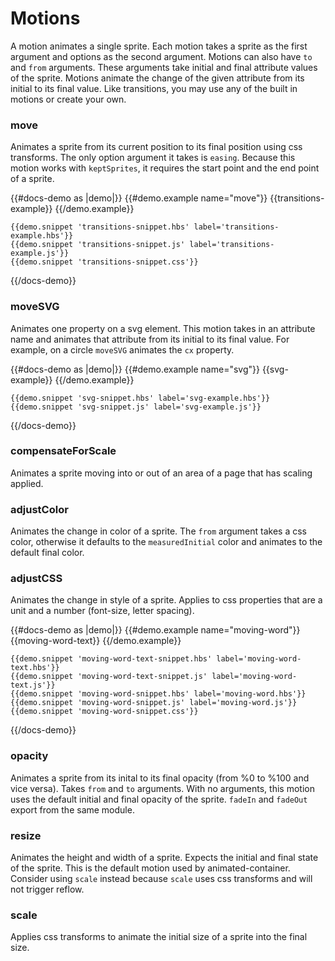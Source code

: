 # Motions

A motion animates a single sprite. Each motion takes a sprite as the first argument and options as the second argument. Motions can also have `to` and `from` arguments. These arguments take initial and final attribute values of the sprite. Motions animate the change of the given attribute from its initial to its final value. Like transitions, you may use any of the built in motions or create your own. 


### move
Animates a sprite from its current position to its final position using css transforms. The only option argument it takes is `easing`. Because this motion works with `keptSprites`, it requires the start point and the end point of a sprite. 

{{#docs-demo as |demo|}}
    {{#demo.example name="move"}}
      {{transitions-example}}
    {{/demo.example}}

    {{demo.snippet 'transitions-snippet.hbs' label='transitions-example.hbs'}}
    {{demo.snippet 'transitions-snippet.js' label='transitions-example.js'}}
    {{demo.snippet 'transitions-snippet.css'}}
{{/docs-demo}}

### moveSVG
Animates one property on a svg element. This motion takes in an attribute name and animates that attribute from its initial to its final value. For example, on a circle `moveSVG` animates the `cx` property.

{{#docs-demo as |demo|}}
    {{#demo.example name="svg"}}
        {{svg-example}}
    {{/demo.example}}

    {{demo.snippet 'svg-snippet.hbs' label='svg-example.hbs'}}
    {{demo.snippet 'svg-snippet.js' label='svg-example.js'}}
{{/docs-demo}}


### compensateForScale
Animates a sprite moving into or out of an area of a page that has scaling applied.

### adjustColor
Animates the change in color of a sprite. The `from` argument takes a css color, otherwise it defaults to the `measuredInitial` color and animates to the default final color. 

### adjustCSS
Animates the change in style of a sprite. Applies to css properties that are a unit and a number (font-size, letter spacing).

{{#docs-demo as |demo|}}
    {{#demo.example name="moving-word"}}
        {{moving-word-text}}
    {{/demo.example}}

    {{demo.snippet 'moving-word-text-snippet.hbs' label='moving-word-text.hbs'}}
    {{demo.snippet 'moving-word-text-snippet.js' label='moving-word-text.js'}}
    {{demo.snippet 'moving-word-snippet.hbs' label='moving-word.hbs'}}
    {{demo.snippet 'moving-word-snippet.js' label='moving-word.js'}}
    {{demo.snippet 'moving-word-snippet.css'}}
{{/docs-demo}}


### opacity
Animates a sprite from its inital to its final opacity (from %0 to %100 and vice versa). Takes `from` and `to` arguments. With no arguments, this motion uses the default initial and final opacity of the sprite. `fadeIn` and `fadeOut` export from the same module.

### resize
Animates the height and width of a sprite. Expects the initial and final state of the sprite. This is the default motion used by animated-container. Consider using `scale` instead because `scale` uses css transforms and will not trigger reflow. 

### scale
Applies css transforms to animate the initial size of a sprite into the final size. 

